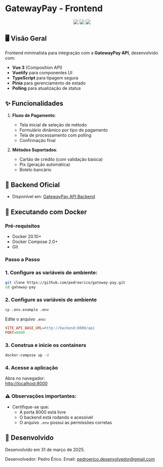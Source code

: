 # GatewayPay - Frontend

<div align="center">
  <img src="https://img.shields.io/badge/Vue.js-4FC08D?style=for-the-badge&logo=vuedotjs&logoColor=white" />
  <img src="https://img.shields.io/badge/Vuetify-1867C0?style=for-the-badge&logo=vuetify&logoColor=white" />
  <img src="https://img.shields.io/badge/TypeScript-3178C6?style=for-the-badge&logo=typescript&logoColor=white" />
</div>

## 🖥️ Visão Geral

Frontend minimalista para integração com a **GatewayPay API**, desenvolvido com:

- **Vue 3** (Composition API)
- **Vuetify** para componentes UI
- **TypeScript** para tipagem segura
- **Pinia** para gerenciamento de estado
- **Polling** para atualização de status

## ✨ Funcionalidades

1. **Fluxo de Pagamento**:
    - Tela inicial de seleção de método
    - Formulário dinâmico por tipo de pagamento
    - Tela de processamento com polling
    - Confirmação final

2. **Métodos Suportados**:
    - Cartão de crédito (com validação básica)
    - Pix (geração automática)
    - Boleto bancário

## 🚀 Backend Oficial
- Disponível em: [GatewayPay API Backend](https://github.com/pedroerico/gateway-pay-api)

## 🐋 Executando com Docker

### Pré-requisitos
- Docker 20.10+
- Docker Compose 2.0+
- Git

### Passo a Passo

### 1. Configure as variáveis de ambiente:
```bash
git clone https://github.com/pedroerico/gateway-pay.git
cd gateway-pay
```

### 2. Configure as variáveis de ambiente
```bash
cp .env.example .env
```

Edite o arquivo `.env`:
```ini
VITE_API_BASE_URL=http://backend:8000/api
PORT=8000
```

### 3. Construa e inicie os containers
```bash
docker-compose up -d
```

### 4. Acesse a aplicação
Abra no navegador:  
[http://localhost:8000](http://localhost:8000)

### ⚠️ Observações importantes:
- Certifique-se que:
    - A porta 8000 está livre
    - O backend está rodando e acessível
    - O arquivo `.env` possui as permissões corretas

## 📄 Desenvolvido

Desenvolvido em 31 de março de 2025.

Desenvolvedor: Pedro Érico.
Email: pedroerico.desenvolvedor@gmail.com
